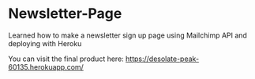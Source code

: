 # Newsletter-Page
Learned how to make a newsletter sign up page using Mailchimp API and deploying with Heroku

You can visit the final product here:
https://desolate-peak-60135.herokuapp.com/

